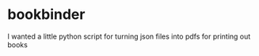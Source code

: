# bookbinder
I wanted a little python script for turning json files into pdfs for printing out books
